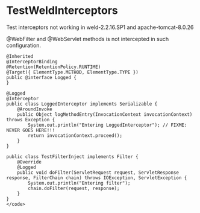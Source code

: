 # TestWeldInterceptors

Test interceptors not working in weld-2.2.16.SP1 and apache-tomcat-8.0.26

@WebFilter and @WebServlet methods is not intercepted in such configuration. 

```
@Inherited
@InterceptorBinding
@Retention(RetentionPolicy.RUNTIME)
@Target({ ElementType.METHOD, ElementType.TYPE })
public @interface Logged {
}

@Logged
@Interceptor
public class LoggedInterceptor implements Serializable {
    @AroundInvoke
    public Object logMethodEntry(InvocationContext invocationContext) throws Exception {
        System.out.println("Entering LoggedInterceptor"); // FIXME: NEVER GOES HERE!!!
        return invocationContext.proceed();
    }
}

public class TestFilterInject implements Filter {
	@Override
	@Logged
	public void doFilter(ServletRequest request, ServletResponse response, FilterChain chain) throws IOException, ServletException {
		System.out.println("Entering filter");
		chain.doFilter(request, response);
	}
}
</code>
```
